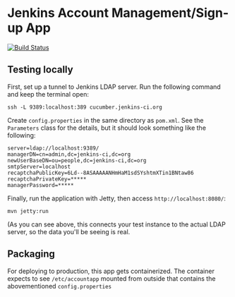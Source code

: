 # Jenkins Account Management/Sign-up App
[![Build Status](http://ci.jenkins-ci.org/view/Infrastructure/job/infra_accountapp/badge/icon)](http://ci.jenkins-ci.org/view/Infrastructure/job/infra_accountapp/)

## Testing locally
First, set up a tunnel to Jenkins LDAP server. Run the following command and keep the terminal open:

    ssh -L 9389:localhost:389 cucumber.jenkins-ci.org

Create `config.properties` in the same directory as `pom.xml`. See the `Parameters` class for the details,
but it should look something like the following:

    server=ldap://localhost:9389/
    managerDN=cn=admin,dc=jenkins-ci,dc=org
    newUserBaseDN=ou=people,dc=jenkins-ci,dc=org
    smtpServer=localhost
    recaptchaPublicKey=6Ld--8ASAAAAANHmHaM1sdSYshtmXTin1BNtaw86
    recaptchaPrivateKey=*****
    managerPassword=*****

Finally, run the application with Jetty, then access `http://localhost:8080/`:

    mvn jetty:run

(As you can see above, this connects your test instance to the actual LDAP server, so the data you'll be seeing
is real.


## Packaging
For deploying to production, this app gets containerized. The container expects to see `/etc/accountapp` mounted
from outside that contains the abovementioned `config.properties`

